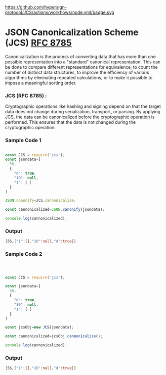https://github.com/hypersign-protocol/JCS/actions/workflows/node.yml/badge.svg


# JSON Canonicalization Scheme (JCS)  [RFC 8785](https://www.rfc-editor.org/rfc/rfc8785)

Canonicalization is the process of converting data that has more than one possible representation into a "standard" canonical representation.  This can be done to compare different representations for equivalence, to count the number of distinct data structures, to improve the efficiency of various algorithms by eliminating repeated calculations, or to make it possible to impose a meaningful sorting order.

### JCS (RFC 8785) :
Cryptographic operations like hashing and signing depend on that the target data does not change during serialization, transport, or parsing. By applying JCS, the data can be canonicalized before the cryptographic operation is performed. This ensures that the data is not changed during the cryptographic operation.


### Sample Code  1

```Javascript

const JCS = require('jcs');
const jsondata=[
  56,
  {
    "d": true,
    "10": null,
    "1": [ ]
  }
]

JSON.canonify=JCS.cannonicalize;

const cannonicalized=JSON.canonify(jsondata);

console.log(cannonicalized);

```

### Output

```bash
[56,{"1":[],"10":null,"d":true}]
```





### Sample Code  2

```Javascript



const JCS = require('jcs');

const jsondata=[
  56,
  {
    "d": true,
    "10": null,
    "1": [ ]
  }
]

const jcsObj=new JCS(jsondata);

const cannonicalized=jcsObj.cannonicalize();

console.log(cannonicalized);

```

### Output

```bash
[56,{"1":[],"10":null,"d":true}]
```



